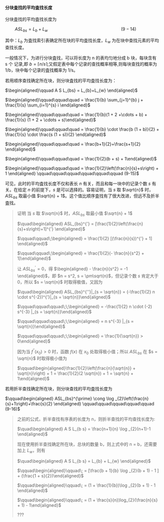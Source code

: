 
#### 分块査找的平均査找长度

分块査找的平均査找长度为

$\qquad ASL_{bs} = L_{b} + L_{w} \qquad\qquad\qquad\qquad\qquad\qquad\qquad\quad (9-14)$

其中：$L_b$ 为査找索引表确定所在块的平均査找长度，$L_w$ 为在块中查找元素的平均查找长度。

一般情况下，为进行分块査找，可以将长度为 n 的表均匀地分成 b 块，每块含有 s 个 记录,即 $b=\lceil n / s\rceil$;又假定表中每个记录的查找概率相等,则每块查找的概率为 1/b，块中每个记录的査找概率为 1/s。

若用顺序查找确定所在块，则分块査找的平均査找长度为：

$\begin{aligned}\qquad A S L_{bs} = L_{b}+L_{w} \end{aligned}$

$\begin{aligned}\qquad\qquad\quad = \frac{1}{b} \sum_{j=1}^{b} j + \frac{1}{s} \sum_{i=1}^{s} i \end{aligned}$

$\begin{aligned}\qquad\qquad\quad = \frac{1}{b}(1 + 2 +\cdots + b) + \frac{1}{s} (1 + 2 + \cdots + s)\end{aligned}$

$\begin{aligned}\qquad\qquad\quad = \frac{1}{b} \cdot \frac{b (1 + b)}{2} + \frac{1}{s} \cdot \frac{s (1 + s)}{2} \end{aligned}$

$\begin{aligned}\qquad\qquad\quad = \frac{b+1}{2}+\frac{s+1}{2} \end{aligned}$

$\begin{aligned}\qquad\qquad\quad = \frac{1}{2}(b + s) + 1\end{aligned}$

$\begin{aligned}\qquad\qquad\quad = \frac{1}{2}\left(\frac{n}{s}+s\right) + 1 \end{aligned} \qquad\qquad\qquad\qquad\qquad\qquad (9-15)$

可见，此时的平均査找长度不仅和表长 $n$ 有关，而且和每一块中的记录个数 $s$ 有关。在给定 $n$ 的前提下，$s$ 是可以选择的。容易证明，当 $s$ 取 $\sqrt{n}$ 时，$ASL_{bs}$ 取最小值 $\sqrt{n} + 1$。这个值比顺序査找有了很大改进，但远不及折半査找。

> 证明 当 $s$ 取 $\sqrt{n}$ 时，$ASL_{bs}$ 取最小值 $\sqrt{n} + 1$
>
> $\quad\begin{aligned} ASL_{bs}^{'} = [\frac{1}{2}\left(\frac{n}{s}+s\right)+1]^{'} \end{aligned}$
>
> $\qquad\qquad\;\begin{aligned} = \frac{1}{2} [(\frac{n}{s})^{'} + 1] \end{aligned}$
>
> $\qquad\qquad\;\begin{aligned} = \frac{1}{2}(- \frac{n}{s^2} + 1]\end{aligned}$
>
> 让 $ASL_{bs}^{'} = 0$，得 $\begin{aligned} - \frac{n}{s^2} = -1 \end{aligned}$，即 $n = s^2, s = \pm\sqrt{n}$，但记录个数 $s$ 肯定大于0，所以 $s = \sqrt{n}$ 时取得极值，又因为
>
> $\quad\begin{aligned} ASL_{bs}^{''}|_{s = \sqrt{n}} = (-\frac{1}{2} n \cdot s^{-2})^{'}|_{s = \sqrt{n}}\end{aligned}$
>
> $\qquad\qquad\qquad\;\;\begin{aligned} = -\frac{1}{2} n \cdot (-2) s^{-3} |_{s = \sqrt{n}}\end{aligned}$
>
> $\qquad\qquad\qquad\;\;\begin{aligned} = n s^{-3} |_{s = \sqrt{n}}\end{aligned}$
>
> $\qquad\qquad\qquad\;\;\begin{aligned} = \frac{1}{\sqrt{n}} > 0\end{aligned}$
>
> 因为当 $f^{''}(x_0) > 0$ 时，函数 $f(x)$ 在 $x_0$ 处取得极小值；所以 $ASL_{bs}$ 在 $s = \sqrt{n}$ 时取得极小值为
>
> $\qquad\begin{aligned}\frac{1}{2}\left(\frac{n}{\sqrt{n}} + \sqrt{n}\right) + 1 = \frac{1}{2}(2 \sqrt{n}) + 1 = \sqrt{n} + 1\end{aligned}$

若用折半查找确定所在块，则分块查找的平均査找长度为

$\qquad\begin{aligned} ASL_{bs}^{\prime} \cong \log _{2}\left(\frac{n}{s}+1\right)+\frac{s}{2} \end{aligned} \qquad\qquad\qquad\qquad\qquad (9-16)$

> 之前的公式，折半查找有序表的长度为 n，则折半查找的平均查找长度为:
>
> $\quad\begin{aligned} A S L_{b s} = \frac{n+1}{n} \log _{2}(n+1)-1 \end{aligned}$
>
> 现在使用折半查找确定所在块，总块的数量 b，则上式中的 n = b，还需要加上 $L_w$，则有
>
> $\quad\begin{aligned} A S L_{b s} = L_{b} + L_{w} \end{aligned}$
>
> $\qquad\begin{aligned}\qquad\; = [\frac{b + 1}{b} \log _{2}(b + 1) - 1 ] + (\frac{1 + s}{2})\end{aligned}$
>
> $\qquad\begin{aligned}\qquad\; = (1 + \frac{1}{b})\log _{2}(b + 1) - 1 \end{aligned}$
>
> $\qquad\begin{aligned}\qquad\; = (1 + \frac{s}{n})log_{2}(\frac{n}{s} + 1) - 1\end{aligned}$
>
> ???

